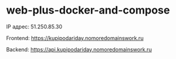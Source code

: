 # web-plus-docker-and-compose

IP адрес: 51.250.85.30

Frontend: https://kupipodariday.nomoredomainswork.ru

Backend: https://api.kupipodariday.nomoredomainswork.ru
